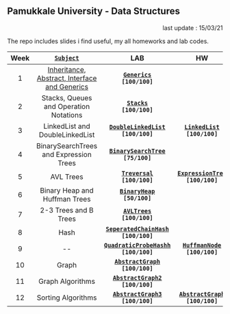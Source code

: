 ## Pamukkale University - Data Structures

<p align="right"> 
	last update : 15/03/21
</p>

The repo includes slides i find useful, my all homeworks and lab codes.

| Week | [**`Subject`**](http://www.cs.columbia.edu/~bauer/cs3134-f15/lectures.html) | LAB | HW |
|:----:|:-------:|:-----:|:---:|
|1|[Inheritance, Abstract, Interface and Generics](/_data/weeks/h1.pdf/)|[**`Generics`**](/_data/lab/hafta_1/)<br>**`[100/100]`** |
|2|Stacks, Queues and Operation Notations| [**`Stacks`**](/_data/lab/hafta_2/)<br>**`[100/100]`** |
|3|LinkedList and DoubleLinkedList|[**`DoubleLinkedList`**](/_data/lab/hafta_3/)<br>**`[100/100]`** |[**`LinkedList`**](/_data/hw/odev1/)<br>**`[100/100]`** |
|4|BinarySearchTrees and Expression Trees|[**`BinarySearchTree`**](/_data/lab/hafta_4/)<br>**`[75/100]`**||
|5|AVL Trees|[**`Treversal`**](/_data/lab/hafta_5/)<br>**`[100/100]`** |[**`ExpressionTree`**](/_data/hw/odev2/)<br>**`[100/100]`**|
|6|Binary Heap and Huffman Trees|[**`BinaryHeap`**](/_data/lab/hafta_6/)<br>**`[50/100]`** |
|7|2-3 Trees and B Trees| [**`AVLTrees`**](/_data/lab/hafta_7/)<br>**`[100/100]`** |
|8|Hash| [**`SeperatedChainHash`**](/_data/lab/hafta_8/)<br>**`[100/100]`** |
|9| -- | [**`QuadraticProbeHashh`**](/_data/lab/hafta_9/)<br>**`[100/100]`** | [**`HuffmanNode`**](_data/hw/odev3/)<br>**`[100/100]`** |
|10|Graph|[**`AbstractGraph`**](/_data/lab/hafta_10/)<br>**`[100/100]`** |
|11|Graph Algorithms|[**`AbstractGraph2`**](/_data/lab/hafta_11/)<br>**`[100/100]`**|
|12|Sorting Algorithms|	[**`AbstractGraph3`**](/_data/lab/hafta_12/)<br>**`[100/100]`**|[**`AbstractGraph`**](_data/hw/odev4)<br>**`[100/100]`**|
